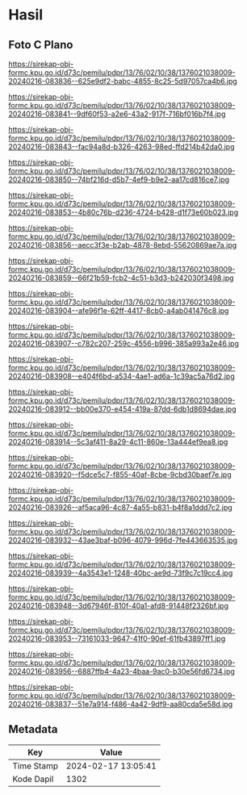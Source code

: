 # Hasil

## Foto C Plano

https://sirekap-obj-formc.kpu.go.id/d73c/pemilu/pdpr/13/76/02/10/38/1376021038009-20240216-083836--625e9df2-babc-4855-8c25-5d97057ca4b6.jpg

https://sirekap-obj-formc.kpu.go.id/d73c/pemilu/pdpr/13/76/02/10/38/1376021038009-20240216-083841--9df60f53-a2e6-43a2-917f-716bf016b7f4.jpg

https://sirekap-obj-formc.kpu.go.id/d73c/pemilu/pdpr/13/76/02/10/38/1376021038009-20240216-083843--fac94a8d-b326-4263-98ed-ffd214b42da0.jpg

https://sirekap-obj-formc.kpu.go.id/d73c/pemilu/pdpr/13/76/02/10/38/1376021038009-20240216-083850--74bf216d-d5b7-4ef9-b9e2-aa17cd816ce7.jpg

https://sirekap-obj-formc.kpu.go.id/d73c/pemilu/pdpr/13/76/02/10/38/1376021038009-20240216-083853--4b80c76b-d236-4724-b428-d1f73e60b023.jpg

https://sirekap-obj-formc.kpu.go.id/d73c/pemilu/pdpr/13/76/02/10/38/1376021038009-20240216-083856--aecc3f3e-b2ab-4878-8ebd-55620869ae7a.jpg

https://sirekap-obj-formc.kpu.go.id/d73c/pemilu/pdpr/13/76/02/10/38/1376021038009-20240216-083859--66f21b59-fcb2-4c51-b3d3-b242030f3498.jpg

https://sirekap-obj-formc.kpu.go.id/d73c/pemilu/pdpr/13/76/02/10/38/1376021038009-20240216-083904--afe96f1e-62ff-4417-8cb0-a4ab041476c8.jpg

https://sirekap-obj-formc.kpu.go.id/d73c/pemilu/pdpr/13/76/02/10/38/1376021038009-20240216-083907--c782c207-259c-4556-b996-385a993a2e46.jpg

https://sirekap-obj-formc.kpu.go.id/d73c/pemilu/pdpr/13/76/02/10/38/1376021038009-20240216-083908--e404f6bd-a534-4ae1-ad6a-1c39ac5a76d2.jpg

https://sirekap-obj-formc.kpu.go.id/d73c/pemilu/pdpr/13/76/02/10/38/1376021038009-20240216-083912--bb00e370-e454-419a-87dd-6db1d8694dae.jpg

https://sirekap-obj-formc.kpu.go.id/d73c/pemilu/pdpr/13/76/02/10/38/1376021038009-20240216-083914--5c3af411-8a29-4c11-860e-13a444ef9ea8.jpg

https://sirekap-obj-formc.kpu.go.id/d73c/pemilu/pdpr/13/76/02/10/38/1376021038009-20240216-083920--f5dce5c7-f855-40af-8cbe-9cbd30baef7e.jpg

https://sirekap-obj-formc.kpu.go.id/d73c/pemilu/pdpr/13/76/02/10/38/1376021038009-20240216-083926--af5aca96-4c87-4a55-b831-b4f8a1ddd7c2.jpg

https://sirekap-obj-formc.kpu.go.id/d73c/pemilu/pdpr/13/76/02/10/38/1376021038009-20240216-083932--43ae3baf-b096-4079-996d-7fe443663535.jpg

https://sirekap-obj-formc.kpu.go.id/d73c/pemilu/pdpr/13/76/02/10/38/1376021038009-20240216-083939--4a3543e1-1248-40bc-ae9d-73f9c7c19cc4.jpg

https://sirekap-obj-formc.kpu.go.id/d73c/pemilu/pdpr/13/76/02/10/38/1376021038009-20240216-083948--3d67946f-810f-40a1-afd8-91448f2326bf.jpg

https://sirekap-obj-formc.kpu.go.id/d73c/pemilu/pdpr/13/76/02/10/38/1376021038009-20240216-083953--73161033-9647-41f0-90ef-61fb43897ff1.jpg

https://sirekap-obj-formc.kpu.go.id/d73c/pemilu/pdpr/13/76/02/10/38/1376021038009-20240216-083956--6887ffb4-4a23-4baa-9ac0-b30e56fd6734.jpg

https://sirekap-obj-formc.kpu.go.id/d73c/pemilu/pdpr/13/76/02/10/38/1376021038009-20240216-083837--51e7a914-f486-4a42-9df9-aa80cda5e58d.jpg


## Metadata

| Key        | Value               |
| ---------- | ------------------- |
| Time Stamp | 2024-02-17 13:05:41 |
| Kode Dapil | 1302                |



